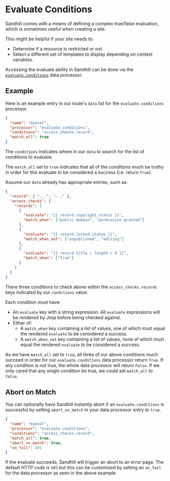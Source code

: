# Evaluate Conditions
Sandhill comes with a means of defining a complex true/false evaluation, which is sometimes useful
when creating a site.

This might be helpful if your site needs to:

 - Determine if a resource is restricted or not.
 - Select a different set of templates to display depending on context variables.

Accessing the evaluate ability in Sandhill can be done via the
[`evaluate.conditions`](./data-processors.md#sandhill.processors.evaluate.conditions)
data processor.

## Example
Here is an example entry in our route's `data` list for the `evaluate.conditions` processor.
```json
{
  "name": "myeval",
  "processor": "evaluate.conditions",
  "conditions": "access_checks.record",
  "match_all": true
}
```
The `conditions` indicates where in our `data` to search for the list of conditions to evaluate.

The `match_all` set to `true` indicates that all of the conditions much be truthy in order for
this evaluate to be considered a success (i.e. return `True`).

Assume our `data` already has appropriate entries, such as:
```json
{
  "record": { "...": "..." },
  "access_checks": {
    "records": [
      {
        "evaluate": "{{ record.copyright_status }}",
        "match_when": ["public domain", "permission granted"]
      },
      {
        "evaluate": "{{ record.locked_status }}",
        "match_when_not": ["unpublished", "editing"]
      },
      {
        "evaluate": "{{ record.title | length > 0 }}",
        "match_when": ["True"]
      }
    ]
  }
}
```

There three conditions to check above within the `access_checks.records` keys indicated
by our `conditions` value.

Each condition must have:

* An `evaluate` key with a string expression. All `evaluate` expressions will be rendered by Jinja before being checked against.
* Either of:
  - A `match_when` key containing a list of values, one of which must equal the rendered `evaluate` to be considered a success.
  - A `match_when_not` key containing a list of values, none of which must equal the rendered `evaluate` to be considered a success.

As we have `match_all` set to `true`, all three of our above conditions much succeed in order for
our `evaluate.conditions` data processor return `True`. If any condition is not true, the whole data processor
will return `False`. If we only cared that any single condition be true, we could set `match_all` to `false`.

## Abort on Match
You can optionally have Sandhill instantly abort if an `evaluate.conditions` is successful by
setting `abort_on_match` in your data processor entry to `true`.

```json
{
  "name": "myeval",
  "processor": "evaluate.conditions",
  "conditions": "access_checks.record",
  "match_all": true,
  "abort_on_match": true,
  "on_fail": 401
}
```

If the evaluate succeeds, Sandhill will trigger an abort to an error page. The default
HTTP code is `503` but this can be customized by setting an `on_fail` for the data
processor as seen in the above example.
